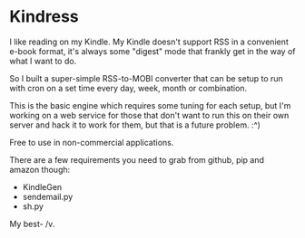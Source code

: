 Kindress
========

I like reading on my Kindle. My Kindle doesn't support RSS in a convenient e-book format,
it's always some "digest" mode that frankly get in the way of what I want to do.

So I built a super-simple RSS-to-MOBI converter that can be setup to run with cron on a set
time every day, week, month or combination.

This is the basic engine which requires some tuning for each setup, but I'm working on a
web service for those that don't want to run this on their own server and hack it to work
for them, but that is a future problem. :^)

Free to use in non-commercial applications.

There are a few requirements you need to grab from github, pip and amazon though:
- KindleGen
- sendemail.py
- sh.py
    
My best-
    /v.
